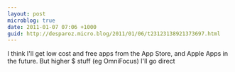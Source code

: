 ```yaml
---
layout: post
microblog: true
date: 2011-01-07 07:06 +1000
guid: http://desparoz.micro.blog/2011/01/06/t23123138921373697.html
---
```

I think I'll get low cost and free apps from the App Store, and Apple Apps in the future. But higher $ stuff (eg OmniFocus) I'll go direct
